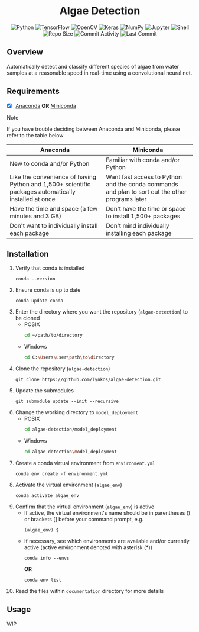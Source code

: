 <!-- # **Steps to download and run** 
Before follow these steps please Configure the ESP-IDF [release 5.0](https://github.com/espressif/esp-idf/tree/release/v4.4) environment. <sup>[setting-up ESP-IDF environment](https://www.youtube.com/watch?v=byVPAfodTyY) / [toolchain for ESP-IDF](https://blog.espressif.com/esp-idf-development-tools-guide-part-i-89af441585b)  -->

<div align="center">
<h1>Algae Detection</h1>
<img alt="Python" src="https://img.shields.io/static/v1?label=Language&style=flat&message=Python+3.11.5&logo=python&color=c7a228&labelColor=393939&logoColor=4f97d1">
<img alt="TensorFlow" src="https://img.shields.io/static/v1?label=Packages&style=flat&message=TensorFlow&logo=tensorflow&color=FF6F00&labelColor=393939&logoColor=FF6F00">
<img alt="OpenCV" src="https://img.shields.io/static/v1?label=Packages&style=flat&message=OpenCV&logo=opencv&color=5C3EE8&labelColor=393939&logoColor=5C3EE8">
<img alt="Keras" src="https://img.shields.io/static/v1?label=Packages&style=flat&message=Keras&logo=keras&color=D00000&labelColor=393939&logoColor=D00000">
<img alt="NumPy" src="https://img.shields.io/static/v1?label=Packages&style=flat&message=NumPy&logo=numpy&color=013243&labelColor=393939&logoColor=013243">
<img alt="Jupyter" src="https://img.shields.io/static/v1?label=Packages&style=flat&message=Jupyter&logo=jupyter&color=F37626&labelColor=393939&logoColor=F37626">
<img alt="Shell" src="https://img.shields.io/static/v1?label=Shell&style=flat&message=Bash&logo=gnu+bash&color=4EAA25&labelColor=393939&logoColor=4EAA25">
</div>

<div align="center">
<img alt="Repo Size" src="https://img.shields.io/github/repo-size/lynkos/algae-detection?style=flat&label=Repo+Size&labelColor=393939&color=ff62b1">
<img alt="Commit Activity" src="https://img.shields.io/github/commit-activity/y/lynkos/algae-detection?style=flat&label=Commit+Activity&labelColor=393939&color=b30086">
<img alt="Last Commit" src="https://img.shields.io/github/last-commit/lynkos/algae-detection?style=flat&label=Last+Commit&labelColor=393939&color=be0000">
</div>

## Overview
Automatically detect and classify different species of algae from water samples at a reasonable speed in real-time using a convolutional neural net.

## Requirements
- [x] [Anaconda](https://docs.continuum.io/free/anaconda/install) **OR** [Miniconda](https://docs.conda.io/projects/miniconda/en/latest)
> [!NOTE]
> If you have trouble deciding between Anaconda and Miniconda, please refer to the table below
> <table>
> <thead>
> <tr>
> <th><center>Anaconda</center></th>
> <th><center>Miniconda</center></th>
> </tr>
> </thead>
> <tbody>
> <tr>
> <td>New to conda and/or Python</td>
> <td>Familiar with conda and/or Python</td>
> </tr>
> <tr>
> <td>Like the convenience of having Python and 1,500+ scientific packages automatically installed at once</td>
> <td>Want fast access to Python and the conda commands and plan to sort out the other programs later</td>
> </tr>
> <tr>
> <td>Have the time and space (a few minutes and 3 GB)</td>
> <td>Don't have the time or space to install 1,500+ packages</td>
> </tr>
> <tr>
> <td>Don't want to individually install each package</td>
> <td>Don't mind individually installing each package</td>
> </tr>
> </tbody>
> </table>

## Installation
1. Verify that conda is installed
   ```
   conda --version
   ```
2. Ensure conda is up to date
   ```
   conda update conda
   ```
3. Enter the directory where you want the repository (`algae-detection`) to be cloned
     * POSIX
       ```sh
       cd ~/path/to/directory
       ```
     * Windows
       ```sh
       cd C:\Users\user\path\to\directory
       ```
4. Clone the repository (`algae-detection`)
   ```
   git clone https://github.com/lynkos/algae-detection.git
   ```
5. Update the submodules
    ```
    git submodule update --init --recursive 
    ```
6. Change the working directory to `model_deployment`
     * POSIX
       ```sh
       cd algae-detection/model_deployment
       ```
     * Windows
       ```sh
       cd algae-detection\model_deployment
       ```
7. Create a conda virtual environment from `environment.yml`
   ```
   conda env create -f environment.yml
   ```
8. Activate the virtual environment (`algae_env`)
   ```
   conda activate algae_env
   ```
9. Confirm that the virtual environment (`algae_env`) is active
     * If active, the virtual environment's name should be in parentheses () or brackets [] before your command prompt, e.g.
       ```
       (algae_env) $
       ```
     * If necessary, see which environments are available and/or currently active (active environment denoted with asterisk (*))
       ```
       conda info --envs
       ```
       **OR**
       ```
       conda env list
       ```
10. Read the files within `documentation` directory for more details

<!-- ## Only do steps 4-6 if you have UNIX-based OS, else skip to step 7

### 4. (Optional) Add `export.sh` command to shell profile
```sh
alias get_idf='. $HOME/esp/esp-idf/export.sh'
```

### 5. (Optional) Restart terminal OR run `source` command
```sh
source <PATH_TO_PROFILE>
```

### 6. (Optional) Run `export.sh` command
```
get_idf
```

### 7. Reconfigure the Cmake 
```
idf.py reconfigure 
```

### 8. Select the target ESP32 (Make sure the device is connected!)
```
idf.py set-target esp32
```

### 9. Run project configuration
```
idf.py menuconfig
```

### 10. Select the following options, then save and quit
```
Serial flasher config > Flash size > 4 MB
```

### 11. Build the project
```
idf.py build
```

### 12. Flash and monitor the project (`PATH_TO_ESP_DEVICE` = `COM4` for Windows)
```
idf.py -p PATH_TO_ESP_DEVICE flash
idf.py -p PATH_TO_ESP_DEVICE monitor
```

In case found error during the building process [follow the official IDF  guide for more details](https://docs.espressif.com/projects/esp-idf/en/latest/esp32/get-started/index.html#build-your-first-project).  -->

## Usage
WIP
<!-- ### [Visual Studio Code](https://code.visualstudio.com/docs/datascience/jupyter-notebooks) (Recommended)
1. Open the Command Palette in [Visual Studio Code](https://code.visualstudio.com/download) with the relevant keyboard shortcut
    * Mac
      ```
      ⌘ + Shift + P
      ```
    * Windows
      ```
      CTRL + Shift + P
      ```
2. Search and select `Python: Select Interpreter`
3. Select the virtual environment (`algae_env`)
4. Open `algae-classification.ipynb` and/or `yolo-computer.py`
5. Confirm `algae_env` is the selected [kernel](https://docs.jupyter.org/en/latest/install/kernels.html)
6. Run program(s)
   * `algae-classification.ipynb`: Click `Run All`
   * `yolo-computer.py`: Click `▷` (i.e. `Play` button) in the upper-right corner
7. Deactivate the virtual environment (`algae_env`) when you're finished
   ```
   conda deactivate
   ```

### Command Line
#### Python
1. Run `yolo-computer.py`
   * POSIX
      ```
      $(which python) yolo-computer.py
      ```
   * Windows
      ```
      $(where python) yolo-computer.py
      ```
2. Deactivate the virtual environment (`algae_env`) when you're finished
   ```
   conda deactivate
   ```

#### Jupyter Notebook
1. Install `ipykernel` in the virtual environment (`algae_env`)
   ```
   conda install -n algae_env ipykernel
   ```
2. Add the virtual environment (`algae_env`) as a Jupyter kernel
   ```
   python -m ipykernel install --user --name=algae_env
   ```
3. Open `algae-classification.ipynb` in the currently running notebook server, starting one if necessary
   ```
   jupyter notebook algae-classification.ipynb
   ```
4. Select the virtual environment (`algae_env`) as the kernel before running `algae-classification.ipynb`
5. Deactivate the virtual environment (`algae_env`) when you're finished
   ```
   conda deactivate
   ``` -->
